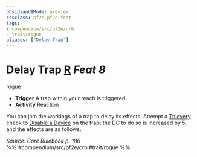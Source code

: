 ```yaml
---
obsidianUIMode: preview
cssclass: pf2e,pf2e-feat
tags:
- compendium/src/pf2e/crb
- trait/rogue
aliases: ["Delay Trap"]
---
```

# Delay Trap  [R](rules/core-rulebook/chapter-9-playing-the-game.md#Actions "Reaction") *Feat 8*  
[rogue](rules/traits/rogue.md)  

- **Trigger** A trap within your reach is triggered.
- **Activity** Reaction

You can jam the workings of a trap to delay its effects. Attempt a [Thievery](compendium/skills.md#Thievery) check to [Disable a Device](rules/actions/disable-a-device.md) on the trap; the DC to do so is increased by 5, and the effects are as follows.

*Source: Core Rulebook p. 186*  
%% #compendium/src/pf2e/crb #trait/rogue %%